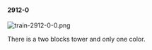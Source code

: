 #### 2912-0
![train-2912-0-0.png](https://github.com/lil-lab/nlvr/raw/master/nlvr/train/images/63/train-2912-0-0.png "train-2912-0-0.png")

There is a two blocks tower and only one color.